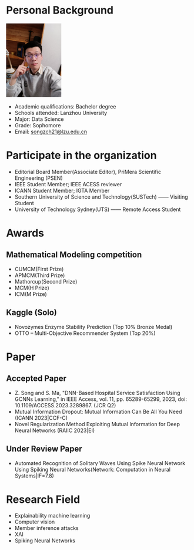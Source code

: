 # Personal Background

<img src="IMG_20230107_192232.jpg" width="150" height="200"/><br/>
* Academic qualifications: Bachelor degree
* Schools attended: Lanzhou University
* Major: Data Science
* Grade: Sophomore
* Email: songzch21@lzu.edu.cn

# Participate in the organization
* Editorial Board Member(Associate Editor), PriMera Scientific Engineering (PSEN)
* IEEE Student Member; IEEE ACESS reviewer
* ICANN Student Member; IGTA Member
* Southern University of Science and Technology(SUSTech) —— Visiting Student
* University of Technology Sydney(UTS) —— Remote Access Student

# Awards

## Mathematical Modeling competition

* CUMCM(First Prize)
* APMCM(Third Prize)
* Mathorcup(Second Prize)
* MCM(H Prize)
* ICM(M Prize)

## Kaggle (Solo)

* Novozymes Enzyme Stability Prediction (Top 10% Bronze Medal)
* OTTO – Multi-Objective Recommender System (Top 20%)

# Paper

## Accepted Paper

* Z. Song and S. Ma, "DNN-Based Hospital Service Satisfaction Using GCNNs Learning," in IEEE Access, vol. 11, pp. 65289-65299, 2023, doi: 10.1109/ACCESS.2023.3289867. (JCR Q2)
* Mutual Information Dropout: Mutual Information Can Be All You Need (ICANN 2023|CCF-C)
* Novel Regularization Method Exploiting Mutual Information for Deep Neural Networks (RAIIC 2023|EI)

## Under Review Paper
* Automated Recognition of Solitary Waves Using Spike Neural Network Using Spiking Neural Networks(Network: Computation in Neural Systems|IF=7.8)

# Research Field
* Explainability machine learning
* Computer vision
* Member inference attacks
* XAI
* Spiking Neural Networks
